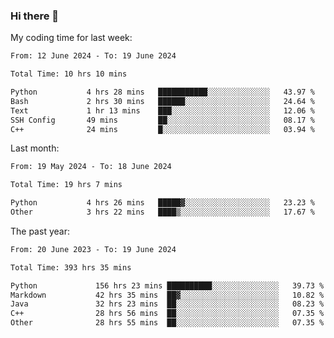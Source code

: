 ### Hi there 👋

My coding time for last week:

<!--START_SECTION:week-->

```txt
From: 12 June 2024 - To: 19 June 2024

Total Time: 10 hrs 10 mins

Python           4 hrs 28 mins   ███████████░░░░░░░░░░░░░░   43.97 %
Bash             2 hrs 30 mins   ██████░░░░░░░░░░░░░░░░░░░   24.64 %
Text             1 hr 13 mins    ███░░░░░░░░░░░░░░░░░░░░░░   12.06 %
SSH Config       49 mins         ██░░░░░░░░░░░░░░░░░░░░░░░   08.17 %
C++              24 mins         █░░░░░░░░░░░░░░░░░░░░░░░░   03.94 %
```

<!--END_SECTION:week-->

Last month:

<!--START_SECTION:month-->

```txt
From: 19 May 2024 - To: 18 June 2024

Total Time: 19 hrs 7 mins

Python           4 hrs 26 mins   █████▓░░░░░░░░░░░░░░░░░░░   23.23 %
Other            3 hrs 22 mins   ████▒░░░░░░░░░░░░░░░░░░░░   17.67 %
```

<!--END_SECTION:month-->

The past year:

<!--START_SECTION:year-->

```txt
From: 20 June 2023 - To: 19 June 2024

Total Time: 393 hrs 35 mins

Python             156 hrs 23 mins ██████████░░░░░░░░░░░░░░░   39.73 %
Markdown           42 hrs 35 mins  ██▓░░░░░░░░░░░░░░░░░░░░░░   10.82 %
Java               32 hrs 23 mins  ██░░░░░░░░░░░░░░░░░░░░░░░   08.23 %
C++                28 hrs 56 mins  ██░░░░░░░░░░░░░░░░░░░░░░░   07.35 %
Other              28 hrs 55 mins  ██░░░░░░░░░░░░░░░░░░░░░░░   07.35 %
```

<!--END_SECTION:year-->
